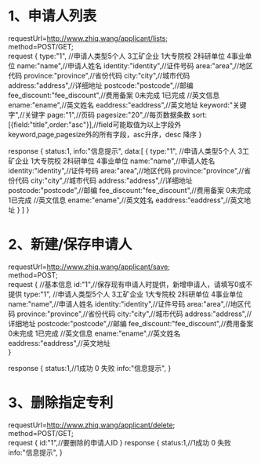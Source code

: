 # 1、申请人列表
requestUrl=http://www.zhiq.wang/applicant/lists;  
method=POST/GET;  
request {
    type:"1",  //申请人类型5个人 3工矿企业 1大专院校 2科研单位 4事业单位
    name:"name",//申请人姓名
    identity:"identity",//证件号码
    area:"area",//地区代码
    province:"province",//省份代码
    city:"city",//城市代码
    address:"address",//详细地址
    postcode:"postcode",//邮编
    fee_discount:"fee_discount",//费用备案 0未完成 1已完成
    //英文信息
    ename:"ename",//英文姓名
    eaddress:"eaddress",//英文地址
    keyword:"关键字",//关键字
    page:"1",//页码
    pagesize:"20",//每页数据条数
    sort:[{field:"title",order:"asc"}],//field可能取值为以上字段外keyword,page,pagesize外的所有字段，asc升序，desc 降序
}

response {
    status:1,
    info:"信息提示",
    data:[
        {
            type:"1",  //申请人类型5个人 3工矿企业 1大专院校 2科研单位 4事业单位
            name:"name",//申请人姓名
            identity:"identity",//证件号码
            area:"area",//地区代码
            province:"province",//省份代码
            city:"city",//城市代码
            address:"address",//详细地址
            postcode:"postcode",//邮编
            fee_discount:"fee_discount",//费用备案 0未完成 1已完成
            //英文信息
            ename:"ename",//英文姓名
            eaddress:"eaddress",//英文地址
        }
    ]
}


# 2、新建/保存申请人
requestUrl=http://www.zhiq.wang/applicant/save;  
method=POST;    
request {
    //基本信息
    id:"1",//保存现有申请人时提供，新增申请人，请填写0或不提供
    type:"1",  //申请人类型5个人 3工矿企业 1大专院校 2科研单位 4事业单位
    name:"name",//申请人姓名
    identity:"identity",//证件号码
    area:"area",//地区代码
    province:"province",//省份代码
    city:"city",//城市代码
    address:"address",//详细地址
    postcode:"postcode",//邮编
    fee_discount:"fee_discount",//费用备案 0未完成 1已完成
    //英文信息
    ename:"ename",//英文姓名
    eaddress:"eaddress",//英文地址    
}

response {
    status:1,//1成功 0 失败
    info:"信息提示",
}  

# 3、删除指定专利
requestUrl=http://www.zhiq.wang/applicant/delete;  
method=POST/GET;   
request {
    id:"1",//要删除的申请人ID
}
response {
    status:1,//1成功 0 失败
    info:"信息提示",
}  